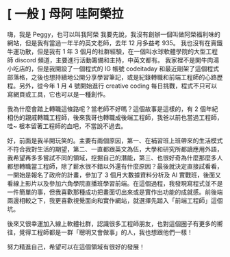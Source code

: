# \[ 一般 ] 母阿 哇阿榮拉
嗨，我是 Peggy，也可以叫我阿榮
我要先說，我沒有創辦一個叫做阿榮福利味的網站，但是我有當過一年半的英文老師，去年 12 月多益考 935。
我也沒有在賣鐵牛運功散，但是我有 1 年 3 個月的社群經驗，在一個叫水球軟體學院的大型工程師 discord 頻道，主要進行活動籌備和主持，中英文都有。
我家裡不是開牛肉湯小吃店的，但是我開設了一個程式的 IG 帳號 codeitaday 和最近剛架了這個程式部落格，之後也想持續地公開分享學習筆記，或是紀錄轉職和前端工程師的心路歷程。另外，從今年 1 月 4 號開始進行 creative coding 每日挑戰，程式不只可以寫網頁或工具，它也可以是一種創作。

我為什麼會踏上轉職這條路呢？當老師不好嗎？這個故事是這樣的，有 2 個年紀相仿的親戚轉職工程師，後來我哥也轉職成後端工程師，我爸以前也當過工程師，哇~ 根本留著工程師的血吧，不當說不過去。

好，前面是我半開玩笑的。主要有兩個原因，第一、在補習班上班帶來的生活模式不符合我對生活的期望，第二、一直都跟英文為伍，大學和研究所都讀應用外語，我希望再多多嘗試不同的領域，挖掘自己的潛能，第三、也很好奇為什麼那麼多人都想轉職當工程師，除了薪水很不錯以外還有什麼原因？最後就決定直接試看看，一開始是報名了政府的計畫，參加了 3 個月大數據資料分析及 AI 實戰班，後面又看線上影片以及參加六角學院直播班學習前端。在這個過程，我發現寫程式並不是一件簡單的事，但我喜歡那種成功把畫面切出來或是實作出功能的成就感。前後端兩邊相較之下，我更喜歡視覺面向和實作網站，就選擇先踏入「前端工程師」這個坑。

後來又很幸運加入線上軟體社群，認識很多工程師朋友，也對這個圈子有更多的嚮往，覺得工程師都是一群「聰明又會做事」的人，我也想跟他們一樣！

努力精進自己，希望可以在這個領域有很好的發展！